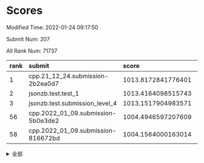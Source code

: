 # Scores

Modified Time: 2022-01-24 09:17:50

Submit Num: 207

All Rank Num: 71737

| rank |               submit               |       score        |       sigma        | pk_num |
| :--- | :--------------------------------- | :----------------- | :----------------- | :----- |
| 1    | cpp.21_12_24.submission-2b2ea0d7   | 1013.8172841776401 | 0.8090145062622796 | 1381   |
| 2    | jsonzb.test.test_1                 | 1013.4164098515743 | 0.8268531449419181 | 1386   |
| 3    | jsonzb.test.submission_level_4     | 1013.1517904983571 | 0.8282937735216083 | 1387   |
| 56   | cpp.2022_01_09.submission-5b0e3de2 | 1004.4946597207609 | 0.7274952617095664 | 1388   |
| 58   | cpp.2022_01_09.submission-816672bd | 1004.1564000163014 | 0.7045760674538432 | 1388   |


<details>
<summary>全部</summary>

| rank |                 submit                 |       score        |       sigma        | pk_num |
| :--- | :------------------------------------- | :----------------- | :----------------- | :----- |
| 1    | cpp.21_12_24.submission-2b2ea0d7       | 1013.8172841776401 | 0.8090145062622796 | 1381   |
| 2    | jsonzb.test.test_1                     | 1013.4164098515743 | 0.8268531449419181 | 1386   |
| 3    | jsonzb.test.submission_level_4         | 1013.1517904983571 | 0.8282937735216083 | 1387   |
| 4    | gobigger.level_3.submission_level_3_26 | 1012.19654274308   | 0.7816557682135531 | 1386   |
| 5    | gobigger.level_3.submission_level_3_31 | 1011.3655993493492 | 0.7631358632884409 | 1386   |
| 6    | gobigger.level_3.submission_level_3_38 | 1011.3072219816848 | 0.794509887636358  | 1388   |
| 7    | gobigger.level_3.submission_level_3_27 | 1011.0695300147589 | 0.780138575330036  | 1388   |
| 8    | gobigger.level_3.submission_level_3_41 | 1011.0198468337572 | 0.7791879507947281 | 1385   |
| 9    | gobigger.level_3.submission_level_3_13 | 1011.0109902719934 | 0.7578293144039062 | 1392   |
| 10   | gobigger.level_3.submission_level_3_6  | 1010.8313515587316 | 0.7678970637674098 | 1389   |
| 11   | gobigger.level_3.submission_level_3_0  | 1010.6790006203671 | 0.7512437306570745 | 1388   |
| 12   | gobigger.level_3.submission_level_3_45 | 1010.6526978554059 | 0.7692339131581567 | 1386   |
| 13   | gobigger.level_3.submission_level_3_21 | 1010.5168923129958 | 0.7638342238160494 | 1387   |
| 14   | gobigger.level_3.submission_level_3_40 | 1010.5154017934402 | 0.7803294030260738 | 1394   |
| 15   | gobigger.level_3.submission_level_3_30 | 1010.4980175599202 | 0.7758509341546718 | 1388   |
| 16   | gobigger.level_3.submission_level_3_16 | 1010.4911918586079 | 0.775271287822338  | 1383   |
| 17   | gobigger.level_3.submission_level_3_49 | 1010.4060192118128 | 0.7726645727387965 | 1381   |
| 18   | gobigger.level_3.submission_level_3_17 | 1010.3473596328356 | 0.7669288768755372 | 1389   |
| 19   | gobigger.level_3.submission_level_3_7  | 1010.2424379970246 | 0.7590594905814299 | 1384   |
| 20   | gobigger.level_3.submission_level_3_1  | 1010.2344522525539 | 0.7528949685813698 | 1381   |
| 21   | gobigger.level_3.submission_level_3_23 | 1010.2236519391573 | 0.754161818041372  | 1387   |
| 22   | gobigger.level_3.submission_level_3_10 | 1010.1480641915193 | 0.7690680617064916 | 1384   |
| 23   | gobigger.level_3.submission_level_3_15 | 1010.1426020145228 | 0.7670782180804488 | 1385   |
| 24   | gobigger.level_3.submission_level_3_5  | 1010.1242084526565 | 0.7615275450795125 | 1382   |
| 25   | gobigger.level_3.submission_level_3_8  | 1010.097327459423  | 0.76480704502885   | 1385   |
| 26   | gobigger.level_3.submission_level_3_42 | 1010.0390818006388 | 0.7641378039534577 | 1394   |
| 27   | gobigger.level_3.submission_level_3_39 | 1010.0006149331717 | 0.7631407254912628 | 1386   |
| 28   | gobigger.level_3.submission_level_3_28 | 1009.9905141749763 | 0.7483708199485841 | 1388   |
| 29   | gobigger.level_3.submission_level_3_12 | 1009.8778688291972 | 0.762491806857013  | 1385   |
| 30   | gobigger.level_3.submission_level_3_36 | 1009.828739832321  | 0.7507862769585071 | 1388   |
| 31   | gobigger.level_3.submission_level_3_37 | 1009.7654990440944 | 0.7686721323847842 | 1386   |
| 32   | gobigger.level_3.submission_level_3_14 | 1009.7384024669462 | 0.7458720863059797 | 1385   |
| 33   | gobigger.level_3.submission_level_3_46 | 1009.7065296972886 | 0.7437173472866081 | 1385   |
| 34   | gobigger.level_3.submission_level_3_3  | 1009.682571401504  | 0.7521733713720671 | 1388   |
| 35   | gobigger.level_3.submission_level_3_48 | 1009.6469967754872 | 0.7676469074139656 | 1385   |
| 36   | gobigger.level_3.submission_level_3_20 | 1009.6181057113603 | 0.7595504268995392 | 1385   |
| 37   | gobigger.level_3.submission_level_3_33 | 1009.5627307036762 | 0.7529073852450359 | 1386   |
| 38   | gobigger.level_3.submission_level_3_32 | 1009.554367073556  | 0.7722550403319427 | 1388   |
| 39   | gobigger.level_3.submission_level_3_25 | 1009.5447301208508 | 0.7380463472389936 | 1383   |
| 40   | gobigger.level_3.submission_level_3_11 | 1009.510560201941  | 0.7505080453661476 | 1383   |
| 41   | gobigger.level_3.submission_level_3_2  | 1009.3914873234856 | 0.7552391919808331 | 1388   |
| 42   | gobigger.level_3.submission_level_3_47 | 1009.1935887186731 | 0.7501955276040423 | 1389   |
| 43   | gobigger.level_3.submission_level_3_34 | 1009.1139870376386 | 0.7554666798822518 | 1386   |
| 44   | gobigger.level_3.submission_level_3_44 | 1009.0349251381704 | 0.7346273464166407 | 1385   |
| 45   | gobigger.level_3.submission_level_3_9  | 1009.0022332981505 | 0.7344158873618027 | 1385   |
| 46   | gobigger.level_3.submission_level_3_29 | 1008.9908431263918 | 0.7381632673359056 | 1385   |
| 47   | gobigger.level_3.submission_level_3_4  | 1008.7794378265309 | 0.7692747875662783 | 1386   |
| 48   | gobigger.level_3.submission_level_3_24 | 1008.7778773509882 | 0.733535150949242  | 1389   |
| 49   | gobigger.level_3.submission_level_3_19 | 1008.6608544701558 | 0.7275385816590387 | 1389   |
| 50   | gobigger.level_3.submission_level_3_18 | 1008.6491602558057 | 0.7380423514698726 | 1389   |
| 51   | gobigger.level_3.submission_level_3_35 | 1008.6078565930419 | 0.7644980625394566 | 1381   |
| 52   | gobigger.level_3.submission_level_3_22 | 1008.5792702475426 | 0.7561272357197516 | 1387   |
| 53   | gobigger.level_3.submission_level_3_43 | 1008.5157354097429 | 0.727383641661324  | 1387   |
| 54   | gobigger.level_1.submission_level_1_1  | 1005.0006198417617 | 0.7344482783341488 | 1389   |
| 55   | gobigger.level_1.submission_level_1_34 | 1004.506073171616  | 0.7228189080620343 | 1385   |
| 56   | cpp.2022_01_09.submission-5b0e3de2     | 1004.4946597207609 | 0.7274952617095664 | 1388   |
| 57   | gobigger.level_1.submission_level_1_35 | 1004.4395464872749 | 0.7200341248877993 | 1387   |
| 58   | cpp.2022_01_09.submission-816672bd     | 1004.1564000163014 | 0.7045760674538432 | 1388   |
| 59   | gobigger.level_1.submission_level_1_16 | 1004.0799114522935 | 0.7268617270585066 | 1385   |
| 60   | gobigger.level_1.submission_level_1_41 | 1004.0407603339493 | 0.7236903027824254 | 1387   |
| 61   | gobigger.level_1.submission_level_1_7  | 1004.0380410203849 | 0.7288231606052837 | 1383   |
| 62   | gobigger.level_1.submission_level_1_32 | 1003.9008070841058 | 0.724343124682664  | 1384   |
| 63   | gobigger.level_1.submission_level_1_6  | 1003.8413293906387 | 0.7161373730604418 | 1379   |
| 64   | gobigger.level_1.submission_level_1_15 | 1003.7782333178974 | 0.71830483345897   | 1389   |
| 65   | gobigger.level_1.submission_level_1_21 | 1003.7626159560589 | 0.7205849325357108 | 1386   |
| 66   | gobigger.level_1.submission_level_1_5  | 1003.7566339230792 | 0.7164900807495886 | 1388   |
| 67   | gobigger.level_1.submission_level_1_0  | 1003.7430577844541 | 0.7097494751053871 | 1391   |
| 68   | gobigger.level_1.submission_level_1_11 | 1003.7350457647282 | 0.7211636130422278 | 1387   |
| 69   | gobigger.level_1.submission_level_1_38 | 1003.7057736305644 | 0.7094801898471517 | 1390   |
| 70   | gobigger.level_1.submission_level_1_28 | 1003.7056686620206 | 0.7092468939185493 | 1394   |
| 71   | gobigger.level_1.submission_level_1_27 | 1003.6628989339818 | 0.7276673442009239 | 1385   |
| 72   | gobigger.level_1.submission_level_1_40 | 1003.5025194983359 | 0.7268066502348979 | 1379   |
| 73   | gobigger.level_1.submission_level_1_49 | 1003.4998175465483 | 0.7282200417078867 | 1387   |
| 74   | gobigger.level_1.submission_level_1_2  | 1003.4550303522582 | 0.7136299040881325 | 1391   |
| 75   | gobigger.level_1.submission_level_1_42 | 1003.3970886542843 | 0.7175555622412482 | 1386   |
| 76   | gobigger.level_1.submission_level_1_45 | 1003.3911770957872 | 0.7115140420552101 | 1387   |
| 77   | gobigger.level_1.submission_level_1_39 | 1003.3062871281542 | 0.7185283484872247 | 1388   |
| 78   | gobigger.level_1.submission_level_1_8  | 1003.2266521690854 | 0.7078840616465047 | 1383   |
| 79   | gobigger.level_1.submission_level_1_26 | 1003.2148640035757 | 0.7238450669006459 | 1386   |
| 80   | gobigger.level_1.submission_level_1_4  | 1003.1923363652397 | 0.7040437730967187 | 1395   |
| 81   | gobigger.level_1.submission_level_1_37 | 1003.127061675198  | 0.7227761757226088 | 1389   |
| 82   | gobigger.level_1.submission_level_1_17 | 1003.1064012429276 | 0.7104698931654031 | 1380   |
| 83   | gobigger.level_1.submission_level_1_22 | 1003.096586277288  | 0.7116666377565718 | 1392   |
| 84   | gobigger.level_1.submission_level_1_33 | 1003.0720791157003 | 0.709296198608049  | 1389   |
| 85   | gobigger.level_1.submission_level_1_10 | 1003.051344963127  | 0.7199792296131491 | 1388   |
| 86   | gobigger.level_1.submission_level_1_18 | 1003.0037197656599 | 0.7149796444082509 | 1387   |
| 87   | gobigger.level_1.submission_level_1_20 | 1002.9976043772671 | 0.7087202492356526 | 1385   |
| 88   | gobigger.level_1.submission_level_1_24 | 1002.9891800458936 | 0.7121568416290031 | 1388   |
| 89   | gobigger.level_1.submission_level_1_25 | 1002.9732236251783 | 0.7108650607333582 | 1388   |
| 90   | gobigger.level_1.submission_level_1_48 | 1002.9545276714548 | 0.7130343019061798 | 1383   |
| 91   | gobigger.level_1.submission_level_1_23 | 1002.9381943074249 | 0.7061469162090523 | 1386   |
| 92   | gobigger.level_1.submission_level_1_31 | 1002.9119800405717 | 0.7176624227732826 | 1387   |
| 93   | gobigger.level_1.submission_level_1_44 | 1002.8283782804966 | 0.709774684312247  | 1392   |
| 94   | gobigger.level_1.submission_level_1_9  | 1002.8056379756446 | 0.7091268554790096 | 1386   |
| 95   | gobigger.level_1.submission_level_1_46 | 1002.7543098443881 | 0.7144052649041747 | 1382   |
| 96   | gobigger.level_1.submission_level_1_3  | 1002.7466334417034 | 0.7223319608439369 | 1386   |
| 97   | gobigger.level_1.submission_level_1_30 | 1002.7285708241661 | 0.7127669076751256 | 1387   |
| 98   | gobigger.level_1.submission_level_1_36 | 1002.6462891045452 | 0.7135992271644225 | 1388   |
| 99   | gobigger.level_1.submission_level_1_19 | 1002.5079306323867 | 0.7120835868922513 | 1383   |
| 100  | gobigger.level_1.submission_level_1_29 | 1002.3419350217536 | 0.7138901695783546 | 1383   |
| 101  | gobigger.level_1.submission_level_1_12 | 1001.8762190505136 | 0.7079202094398064 | 1384   |
| 102  | gobigger.level_1.submission_level_1_43 | 1001.8607653422173 | 0.7152870539778902 | 1391   |
| 103  | gobigger.level_1.submission_level_1_13 | 1001.8271165392457 | 0.7136940994217466 | 1385   |
| 104  | gobigger.level_1.submission_level_1_47 | 1001.5555782592086 | 0.7167672212144491 | 1389   |
| 105  | gobigger.level_1.submission_level_1_14 | 1001.5236115335827 | 0.72016559696808   | 1386   |
| 106  | gobigger.random.submission_random_18   | 997.6489758927014  | 0.7211015872248312 | 1384   |
| 107  | gobigger.random.submission_random_41   | 997.591811972738   | 0.702402337490325  | 1384   |
| 108  | gobigger.random.submission_random_16   | 996.9868772473612  | 0.7044673965226678 | 1387   |
| 109  | gobigger.random.submission_random_28   | 996.9389834947925  | 0.7148991392979924 | 1386   |
| 110  | gobigger.random.submission_random_13   | 996.5596141772794  | 0.716618974534308  | 1386   |
| 111  | gobigger.random.submission_random_25   | 996.5146525063475  | 0.7238166402055123 | 1384   |
| 112  | gobigger.random.submission_random_26   | 996.488218798719   | 0.704180217715734  | 1385   |
| 113  | gobigger.random.submission_random_20   | 996.3905512632872  | 0.7168458147189968 | 1386   |
| 114  | gobigger.random.submission_random_24   | 996.3222914395278  | 0.7062237291976299 | 1387   |
| 115  | gobigger.random.submission_random_17   | 996.3083561639564  | 0.7101045970695213 | 1382   |
| 116  | gobigger.random.submission_random_45   | 996.2082936621216  | 0.7244650366103688 | 1388   |
| 117  | gobigger.random.submission_random_44   | 996.1484491620098  | 0.7077264149901693 | 1387   |
| 118  | gobigger.random.submission_random_8    | 996.1366298721262  | 0.7045052934653236 | 1380   |
| 119  | gobigger.random.submission_random_14   | 996.1143092767255  | 0.719598541443598  | 1388   |
| 120  | gobigger.random.submission_random_9    | 996.0460909389193  | 0.7215541395869279 | 1388   |
| 121  | gobigger.random.submission_random_48   | 995.9974290522317  | 0.7261218862102332 | 1385   |
| 122  | gobigger.random.submission_random_23   | 995.9947487368725  | 0.716792411297348  | 1384   |
| 123  | gobigger.random.submission_random_4    | 995.9473445542833  | 0.7054943405934028 | 1382   |
| 124  | gobigger.random.submission_random_22   | 995.9058604465124  | 0.7194258377193733 | 1384   |
| 125  | gobigger.random.submission_random_33   | 995.8711304447236  | 0.7221768902803765 | 1387   |
| 126  | gobigger.random.submission_random_1    | 995.8562521994031  | 0.7142168710819206 | 1391   |
| 127  | gobigger.random.submission_random_10   | 995.8363245925809  | 0.707128922389485  | 1389   |
| 128  | gobigger.random.submission_random_31   | 995.8315826805311  | 0.7071156328698761 | 1379   |
| 129  | gobigger.random.submission_random_32   | 995.8010858169865  | 0.7215081477018888 | 1385   |
| 130  | gobigger.random.submission_random_21   | 995.777269799587   | 0.703187532525984  | 1390   |
| 131  | gobigger.random.submission_random_5    | 995.758877941361   | 0.7021352443384976 | 1389   |
| 132  | gobigger.random.submission_random_29   | 995.758589523336   | 0.7031502828822254 | 1388   |
| 133  | gobigger.random.submission_random_27   | 995.7135874355843  | 0.7156513549776802 | 1386   |
| 134  | gobigger.random.submission_random_47   | 995.6682117818357  | 0.6990734827176067 | 1386   |
| 135  | gobigger.random.submission_random_42   | 995.6675830092058  | 0.7095156424440887 | 1382   |
| 136  | gobigger.random.submission_random_36   | 995.5232677340209  | 0.722724069019201  | 1387   |
| 137  | gobigger.random.submission_random_15   | 995.4501944401414  | 0.7083153522814172 | 1387   |
| 138  | gobigger.random.submission_random_43   | 995.3798502228892  | 0.7095786943086376 | 1385   |
| 139  | gobigger.random.submission_random_39   | 995.2981447681008  | 0.7064057356762192 | 1387   |
| 140  | gobigger.random.submission_random_0    | 995.2650443514435  | 0.7118788063733689 | 1380   |
| 141  | gobigger.random.submission_random_30   | 995.2466535098428  | 0.7129521963619223 | 1380   |
| 142  | gobigger.random.submission_random_49   | 995.2303857782405  | 0.720087034837558  | 1387   |
| 143  | gobigger.random.submission_random_7    | 995.2203804905615  | 0.7160067484057293 | 1390   |
| 144  | gobigger.random.submission_random_37   | 995.2081531461457  | 0.7001586731158923 | 1386   |
| 145  | gobigger.random.submission_random_11   | 995.1509501213039  | 0.7146219344448916 | 1383   |
| 146  | gobigger.random.submission_random_2    | 995.1375065815942  | 0.7186986722898433 | 1387   |
| 147  | gobigger.random.submission_random_3    | 994.9906333876736  | 0.7108460631201817 | 1388   |
| 148  | gobigger.random.submission_random_38   | 994.9106756685453  | 0.7195554794450223 | 1381   |
| 149  | gobigger.random.submission_random_34   | 994.900964143513   | 0.6989924555099931 | 1386   |
| 150  | gobigger.random.submission_random_46   | 994.7372745277237  | 0.7329687594365096 | 1388   |
| 151  | gobigger.random.submission_random_40   | 994.720121069787   | 0.7268503684410674 | 1388   |
| 152  | gobigger.level_2.submission_level_2_48 | 994.6850429523391  | 0.7136267225111959 | 1390   |
| 153  | gobigger.random.submission_random_6    | 994.5839712425008  | 0.7195241781500826 | 1379   |
| 154  | gobigger.random.submission_random_12   | 994.3945960741044  | 0.7020230677764995 | 1383   |
| 155  | gobigger.random.submission_random_19   | 994.1827334647809  | 0.7189983589828778 | 1381   |
| 156  | gobigger.level_2.submission_level_2_45 | 993.7958321885787  | 0.7462552888146045 | 1382   |
| 157  | gobigger.level_2.submission_level_2_25 | 993.7374829821157  | 0.7306473172192303 | 1386   |
| 158  | gobigger.level_2.submission_level_2_13 | 993.7099552539472  | 0.7151622932108095 | 1387   |
| 159  | gobigger.level_2.submission_level_2_9  | 993.7064894595355  | 0.7397160892113301 | 1380   |
| 160  | gobigger.random.submission_random_35   | 993.6675393079562  | 0.7165415692544093 | 1388   |
| 161  | gobigger.level_2.submission_level_2_7  | 993.5273753374944  | 0.7374217726466609 | 1387   |
| 162  | gobigger.level_2.submission_level_2_4  | 993.5166133677383  | 0.7278944319663614 | 1389   |
| 163  | gobigger.level_2.submission_level_2_19 | 993.3185686955945  | 0.7552934886715137 | 1389   |
| 164  | gobigger.level_2.submission_level_2_23 | 993.3003982515997  | 0.7343535601590283 | 1382   |
| 165  | gobigger.level_2.submission_level_2_1  | 993.1161627839256  | 0.7482904459381226 | 1387   |
| 166  | gobigger.level_2.submission_level_2_12 | 993.0126441366315  | 0.7291930796202593 | 1386   |
| 167  | gobigger.level_2.submission_level_2_49 | 993.0039743946759  | 0.7433959005065403 | 1387   |
| 168  | gobigger.level_2.submission_level_2_36 | 992.9341537080455  | 0.7372863700480711 | 1389   |
| 169  | gobigger.level_2.submission_level_2_17 | 992.9007121734935  | 0.7514183460232771 | 1385   |
| 170  | gobigger.level_2.submission_level_2_28 | 992.7403857486289  | 0.7516643064925296 | 1380   |
| 171  | gobigger.level_2.submission_level_2_38 | 992.6643137988165  | 0.7370853978751937 | 1387   |
| 172  | gobigger.level_2.submission_level_2_14 | 992.6443238512337  | 0.7325052198718232 | 1387   |
| 173  | gobigger.level_2.submission_level_2_44 | 992.4729712365648  | 0.7323784503784393 | 1384   |
| 174  | gobigger.level_2.submission_level_2_24 | 992.407604632512   | 0.7578775943391667 | 1388   |
| 175  | gobigger.level_2.submission_level_2_10 | 992.3501391795595  | 0.7322318085095215 | 1390   |
| 176  | gobigger.level_2.submission_level_2_42 | 992.2077677406704  | 0.7477223567414285 | 1391   |
| 177  | gobigger.level_2.submission_level_2_3  | 992.1865268832834  | 0.752287223718269  | 1384   |
| 178  | gobigger.level_2.submission_level_2_18 | 992.1666694813637  | 0.738418023196956  | 1385   |
| 179  | gobigger.level_2.submission_level_2_0  | 992.1448116724359  | 0.754039736540857  | 1383   |
| 180  | gobigger.level_2.submission_level_2_5  | 992.1278998219059  | 0.7491355594123907 | 1386   |
| 181  | gobigger.level_2.submission_level_2_8  | 992.1188775263658  | 0.7574436336840834 | 1385   |
| 182  | gobigger.level_2.submission_level_2_21 | 992.1115503868119  | 0.7539181687908306 | 1389   |
| 183  | gobigger.level_2.submission_level_2_6  | 992.0840058134772  | 0.7536291310797212 | 1389   |
| 184  | gobigger.level_2.submission_level_2_15 | 992.0353379364221  | 0.769108104032917  | 1386   |
| 185  | gobigger.level_2.submission_level_2_40 | 991.9902196931986  | 0.7385609544041112 | 1389   |
| 186  | gobigger.level_2.submission_level_2_29 | 991.9647575524366  | 0.7506141867178976 | 1390   |
| 187  | gobigger.level_2.submission_level_2_47 | 991.9250859858502  | 0.7438983930955789 | 1386   |
| 188  | gobigger.level_2.submission_level_2_30 | 991.7794953720964  | 0.7364093102875913 | 1383   |
| 189  | gobigger.level_2.submission_level_2_31 | 991.7505007817865  | 0.7426648243158595 | 1388   |
| 190  | gobigger.level_2.submission_level_2_20 | 991.7386419434924  | 0.7401370311845488 | 1391   |
| 191  | gobigger.level_2.submission_level_2_46 | 991.6700829980209  | 0.7475818047740064 | 1384   |
| 192  | gobigger.level_2.submission_level_2_22 | 991.6420233723727  | 0.7385832850676224 | 1385   |
| 193  | gobigger.level_2.submission_level_2_16 | 991.5783790637187  | 0.7456073499386263 | 1390   |
| 194  | gobigger.level_2.submission_level_2_35 | 991.4993758341916  | 0.7567443101861849 | 1385   |
| 195  | gobigger.level_2.submission_level_2_2  | 991.3129779347188  | 0.7466400476503406 | 1388   |
| 196  | gobigger.level_2.submission_level_2_41 | 991.3077574440617  | 0.7311418411081594 | 1384   |
| 197  | gobigger.level_2.submission_level_2_33 | 991.3000734075553  | 0.7444023460551723 | 1389   |
| 198  | gobigger.level_2.submission_level_2_32 | 991.2562324917022  | 0.7464056488743908 | 1392   |
| 199  | gobigger.level_2.submission_level_2_27 | 991.2008950017818  | 0.7372530512842015 | 1383   |
| 200  | gobigger.level_2.submission_level_2_43 | 991.0943843502777  | 0.7579444783423445 | 1389   |
| 201  | gobigger.level_2.submission_level_2_34 | 991.0511050121777  | 0.7563034419616032 | 1382   |
| 202  | gobigger.level_2.submission_level_2_39 | 990.9791051037098  | 0.7665035313594185 | 1384   |
| 203  | gobigger.level_2.submission_level_2_26 | 990.6690679735267  | 0.7778980950834463 | 1387   |
| 204  | gobigger.level_2.submission_level_2_11 | 990.6422699837952  | 0.7689908230818213 | 1391   |
| 205  | gobigger.level_2.submission_level_2_37 | 990.5111087628209  | 0.7592429981559808 | 1387   |
| 206  | gobigger.none.submission_none_1        | 977.3549601549353  | 1.2962912270591362 | 1387   |
| 207  | gobigger.none.submission_none_0        | 974.6490102415129  | 1.5914438078487283 | 1383   |

</details>